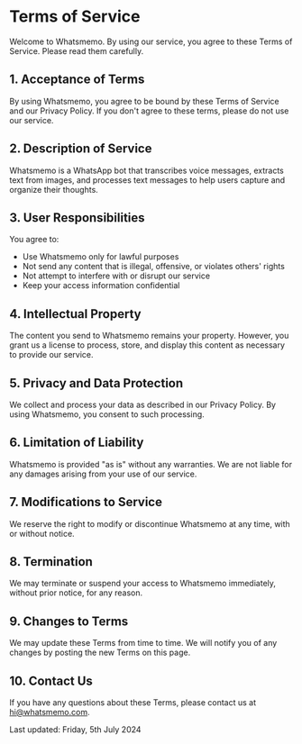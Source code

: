 # Terms of Service

Welcome to Whatsmemo. By using our service, you agree to these Terms of Service. Please read them carefully.

## 1. Acceptance of Terms

By using Whatsmemo, you agree to be bound by these Terms of Service and our Privacy Policy. If you don't agree to these terms, please do not use our service.

## 2. Description of Service

Whatsmemo is a WhatsApp bot that transcribes voice messages, extracts text from images, and processes text messages to help users capture and organize their thoughts.

## 3. User Responsibilities

You agree to:

- Use Whatsmemo only for lawful purposes
- Not send any content that is illegal, offensive, or violates others' rights
- Not attempt to interfere with or disrupt our service
- Keep your access information confidential

## 4. Intellectual Property

The content you send to Whatsmemo remains your property. However, you grant us a license to process, store, and display this content as necessary to provide our service.

## 5. Privacy and Data Protection

We collect and process your data as described in our Privacy Policy. By using Whatsmemo, you consent to such processing.

## 6. Limitation of Liability

Whatsmemo is provided "as is" without any warranties. We are not liable for any damages arising from your use of our service.

## 7. Modifications to Service

We reserve the right to modify or discontinue Whatsmemo at any time, with or without notice.

## 8. Termination

We may terminate or suspend your access to Whatsmemo immediately, without prior notice, for any reason.

## 9. Changes to Terms

We may update these Terms from time to time. We will notify you of any changes by posting the new Terms on this page.

## 10. Contact Us

If you have any questions about these Terms, please contact us at hi@whatsmemo.com.

Last updated: Friday, 5th July 2024
